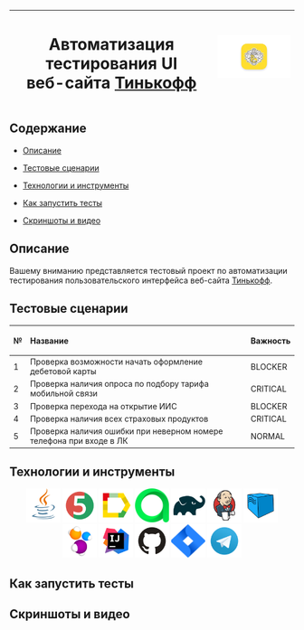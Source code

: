 | <h1>Автоматизация тестирования UI<br>веб-сайта <a href="https://tinkoff.ru/ ">Тинькофф</a></h1> | ![tinkoff.png](images/logos/tinkoff.png) |
| ----------------------------------------------------------------------------------------------- | ---------------------------------------- |

## Содержание

* <a href="#description">Описание</a>

* <a href="#scenarios">Тестовые сценарии</a>

* <a href="#tools">Технологии и инструменты</a>

* <a href="#run">Как запустить тесты</a>

* <a href="#screenshots">Скриншоты и видео</a>

<a id="description"></a>

## Описание

Вашему вниманию представляется тестовый проект по автоматизации тестирования пользовательского интерфейса
веб-сайта <a href="https://tinkoff.ru/ ">Тинькофф</a>.

<a id="scenarios"></a>

## Тестовые сценарии

| №    | <p style="text-align:left">Название</p>                             | Важность |
| ---- | ------------------------------------------------------------------- | -------- |
| 1    | Проверка возможности начать оформление дебетовой карты              | BLOCKER  |
| 2    | Проверка наличия опроса по подбору тарифа мобильной связи           | CRITICAL |
| 3    | Проверка перехода на открытие ИИС                                   | BLOCKER  |
| 4    | Проверка наличия всех страховых продуктов                           | CRITICAL |
| 5    | Проверка наличия ошибки при неверном номере телефона при входе в ЛК | NORMAL   |

<a id="tools"></a>

## Технологии и инструменты

<p align="center">
<a href="https://www.java.com/"><img src="images/logos/java.svg" width="60" height="60"  alt="Java" title="Java"/></a>
<a href="https://junit.org/junit5/"><img src="images/logos/jUnit5.svg" width="60" height="60"  alt="JUnit5" title="JUnit5"/></a>
<a href="https://github.com/allure-framework/allure2"><img src="images/logos/allureReport.svg" width="60" height="60"  alt="Allure Report" title="Allure Report"/></a>
<a href="https://qameta.io/"><img src="images/logos/allureTestOps.svg" width="60" height="60"  alt="Allure TestOps" title="Allure TestOps"/></a>
<a href="https://gradle.org/"><img src="images/logos/gradle.svg" width="60" height="60"  alt="Gradle" title="Gradle"/></a>
<a href="https://www.jenkins.io/"><img src="images/logos/jenkins.svg" width="60" height="60"  alt="Jenkins CI" title="Jenkins CI"/></a>
<a href="https://aerokube.com/selenoid/"><img src="images/logos/selenoid.svg" width="60" height="60"  alt="Selenoid" title="Selenoid"/></a>
<a href="https://selenide.org/"><img src="images/logos/selenide.svg" width="60" height="60"  alt="Selenide" title="Selenide"/></a>
<a href="https://www.jetbrains.com/idea/"><img src="images/logos/idea.svg" width="60" height="60"  alt="IntelliJ IDEA" title="IntelliJ IDEA"/></a>
<a href="https://github.com/"><img src="images/logos/gitHub.svg" width="60" height="60"  alt="GitHub" title="GitHub"/></a>
<a href="https://www.atlassian.com/software/jira"><img src="images/logos/jira.svg" width="60" height="60"  alt="Jira" title="Jira"/></a>
<a href="https://telegram.org/"><img src="images/logos/telegram.svg" width="60" height="60"  alt="Telegram" title="Telegram"/></a>
</p>

<a id="run"></a>

## Как запустить тесты

<a id="screenshots"></a>

## Скриншоты и видео